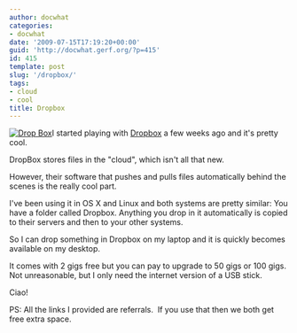 ```yaml
---
author: docwhat
categories:
- docwhat
date: '2009-07-15T17:19:20+00:00'
guid: 'http://docwhat.gerf.org/?p=415'
id: 415
template: post
slug: '/dropbox/'
tags:
- cloud
- cool
title: Dropbox
---
```


[![Drop
Box](https://www.getdropbox.com/static/1247653671/images/logo.png)](https://www.getdropbox.com/referrals/NTE0MDAyODY5)I
started playing with
[Dropbox](https://www.getdropbox.com/referrals/NTE0MDAyODY5) a few weeks
ago and it's pretty cool.

DropBox stores files in the "cloud", which isn't all that new.

However, their software that pushes and pulls files automatically behind
the scenes is the really cool part.

I've been using it in OS X and Linux and both systems are pretty
similar: You have a folder called Dropbox. Anything you drop in it
automatically is copied to their servers and then to your other systems.

So I can drop something in Dropbox on my laptop and it is quickly
becomes available on my desktop.

It comes with 2 gigs free but you can pay to upgrade to 50 gigs or 100
gigs. Not unreasonable, but I only need the internet version of a USB
stick.

Ciao!

PS: All the links I provided are referrals.  If you use that then we
both get free extra space.

